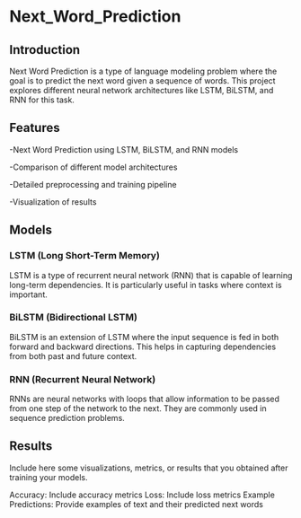 # Next_Word_Prediction
## Introduction
Next Word Prediction is a type of language modeling problem where the goal is to predict the next word given a sequence of words. This project explores different neural network architectures like LSTM, BiLSTM, and RNN for this task.

## Features

-Next Word Prediction using LSTM, BiLSTM, and RNN models

-Comparison of different model architectures

-Detailed preprocessing and training pipeline

-Visualization of results

## Models

### LSTM (Long Short-Term Memory)
LSTM is a type of recurrent neural network (RNN) that is capable of learning long-term dependencies. It is particularly useful in tasks where context is important.

### BiLSTM (Bidirectional LSTM)
BiLSTM is an extension of LSTM where the input sequence is fed in both forward and backward directions. This helps in capturing dependencies from both past and future context.

### RNN (Recurrent Neural Network)
RNNs are neural networks with loops that allow information to be passed from one step of the network to the next. They are commonly used in sequence prediction problems.

## Results
Include here some visualizations, metrics, or results that you obtained after training your models.

Accuracy: Include accuracy metrics
Loss: Include loss metrics
Example Predictions: Provide examples of text and their predicted next words
